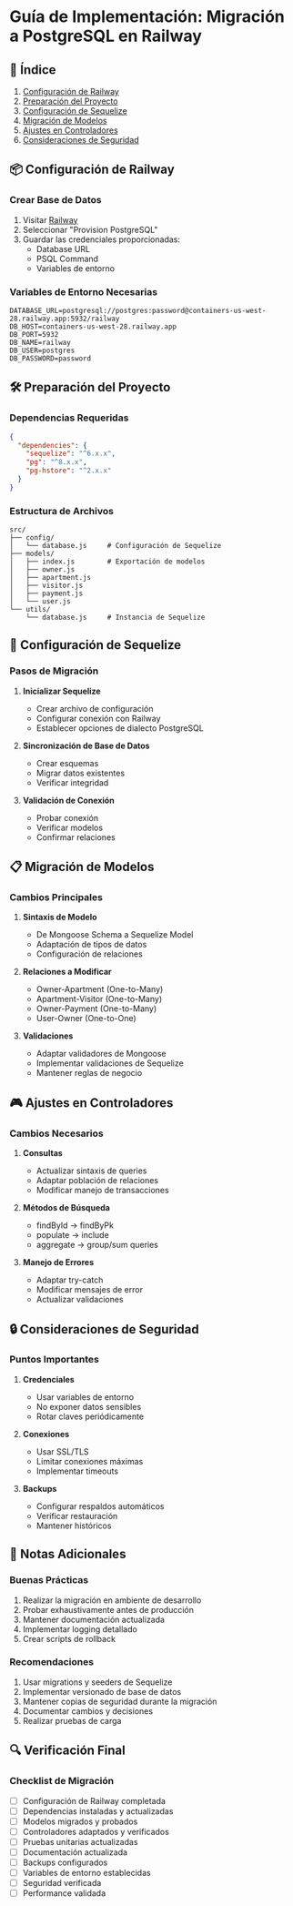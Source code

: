 # Guía de Implementación: Migración a PostgreSQL en Railway

## 🌟 Índice

1. [Configuración de Railway](#configuración-de-railway)
2. [Preparación del Proyecto](#preparación-del-proyecto)
3. [Configuración de Sequelize](#configuración-de-sequelize)
4. [Migración de Modelos](#migración-de-modelos)
5. [Ajustes en Controladores](#ajustes-en-controladores)
6. [Consideraciones de Seguridad](#consideraciones-de-seguridad)

## 📦 Configuración de Railway

### Crear Base de Datos

1. Visitar [Railway](https://railway.app/new)
2. Seleccionar "Provision PostgreSQL"
3. Guardar las credenciales proporcionadas:
   - Database URL
   - PSQL Command
   - Variables de entorno

### Variables de Entorno Necesarias

```env
DATABASE_URL=postgresql://postgres:password@containers-us-west-28.railway.app:5932/railway
DB_HOST=containers-us-west-28.railway.app
DB_PORT=5932
DB_NAME=railway
DB_USER=postgres
DB_PASSWORD=password
```

## 🛠 Preparación del Proyecto

### Dependencias Requeridas

```json
{
  "dependencies": {
    "sequelize": "^6.x.x",
    "pg": "^8.x.x",
    "pg-hstore": "^2.x.x"
  }
}
```

### Estructura de Archivos

```dir
src/
├── config/
│   └── database.js     # Configuración de Sequelize
├── models/
│   ├── index.js        # Exportación de modelos
│   ├── owner.js
│   ├── apartment.js
│   ├── visitor.js
│   ├── payment.js
│   └── user.js
└── utils/
    └── database.js     # Instancia de Sequelize
```

## 🔄 Configuración de Sequelize

### Pasos de Migración

1. **Inicializar Sequelize**
   - Crear archivo de configuración
   - Configurar conexión con Railway
   - Establecer opciones de dialecto PostgreSQL

2. **Sincronización de Base de Datos**
   - Crear esquemas
   - Migrar datos existentes
   - Verificar integridad

3. **Validación de Conexión**
   - Probar conexión
   - Verificar modelos
   - Confirmar relaciones

## 📋 Migración de Modelos

### Cambios Principales

1. **Sintaxis de Modelo**
   - De Mongoose Schema a Sequelize Model
   - Adaptación de tipos de datos
   - Configuración de relaciones

2. **Relaciones a Modificar**
   - Owner-Apartment (One-to-Many)
   - Apartment-Visitor (One-to-Many)
   - Owner-Payment (One-to-Many)
   - User-Owner (One-to-One)

3. **Validaciones**
   - Adaptar validadores de Mongoose
   - Implementar validaciones de Sequelize
   - Mantener reglas de negocio

## 🎮 Ajustes en Controladores

### Cambios Necesarios

1. **Consultas**
   - Actualizar sintaxis de queries
   - Adaptar población de relaciones
   - Modificar manejo de transacciones

2. **Métodos de Búsqueda**
   - findById → findByPk
   - populate → include
   - aggregate → group/sum queries

3. **Manejo de Errores**
   - Adaptar try-catch
   - Modificar mensajes de error
   - Actualizar validaciones

## 🔒 Consideraciones de Seguridad

### Puntos Importantes

1. **Credenciales**
   - Usar variables de entorno
   - No exponer datos sensibles
   - Rotar claves periódicamente

2. **Conexiones**
   - Usar SSL/TLS
   - Limitar conexiones máximas
   - Implementar timeouts

3. **Backups**
   - Configurar respaldos automáticos
   - Verificar restauración
   - Mantener históricos

## 📝 Notas Adicionales

### Buenas Prácticas

1. Realizar la migración en ambiente de desarrollo
2. Probar exhaustivamente antes de producción
3. Mantener documentación actualizada
4. Implementar logging detallado
5. Crear scripts de rollback

### Recomendaciones

1. Usar migrations y seeders de Sequelize
2. Implementar versionado de base de datos
3. Mantener copias de seguridad durante la migración
4. Documentar cambios y decisiones
5. Realizar pruebas de carga

## 🔍 Verificación Final

### Checklist de Migración

- [ ] Configuración de Railway completada
- [ ] Dependencias instaladas y actualizadas
- [ ] Modelos migrados y probados
- [ ] Controladores adaptados y verificados
- [ ] Pruebas unitarias actualizadas
- [ ] Documentación actualizada
- [ ] Backups configurados
- [ ] Variables de entorno establecidas
- [ ] Seguridad verificada
- [ ] Performance validada
